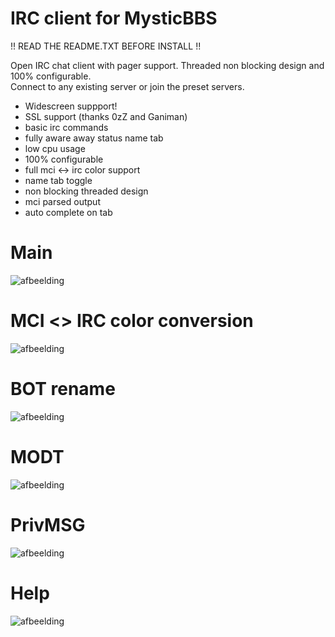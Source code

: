 # IRC client for MysticBBS

!! READ THE README.TXT BEFORE INSTALL !!

Open IRC chat client with pager support. Threaded non blocking design and 100% configurable.   
Connect to any existing server or join the preset servers.     

- Widescreen suppport!
- SSL support (thanks 0zZ and Ganiman)
- basic irc commands
- fully aware away status name tab
- low cpu usage
- 100% configurable
- full mci <-> irc color support
- name tab toggle
- non blocking threaded design
- mci parsed output
- auto complete on tab     

# Main

![afbeelding](https://user-images.githubusercontent.com/472432/149822957-6bbaf478-1ab1-4e36-bef1-ef1ec1af4a22.png)


# MCI <> IRC color conversion

![afbeelding](https://user-images.githubusercontent.com/472432/149822975-af312acf-9040-44e5-9b9a-70901912b213.png)


# BOT rename

![afbeelding](https://user-images.githubusercontent.com/472432/149823015-c3ac4d38-380b-437c-93da-037abcbe2bb7.png)


# MODT

![afbeelding](https://user-images.githubusercontent.com/472432/149823047-5c725d7b-a93b-495e-bed7-8899cef64337.png)


# PrivMSG

![afbeelding](https://user-images.githubusercontent.com/472432/149823059-fcb4e8d6-23d3-435c-b324-ac6df240fd4a.png)


# Help

![afbeelding](https://user-images.githubusercontent.com/472432/149824285-dbbb3018-fc1f-496c-9b8f-77865cb06280.png)

